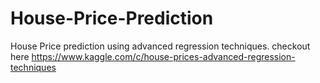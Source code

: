 # House-Price-Prediction
House Price prediction using advanced regression techniques.
checkout here
https://www.kaggle.com/c/house-prices-advanced-regression-techniques

